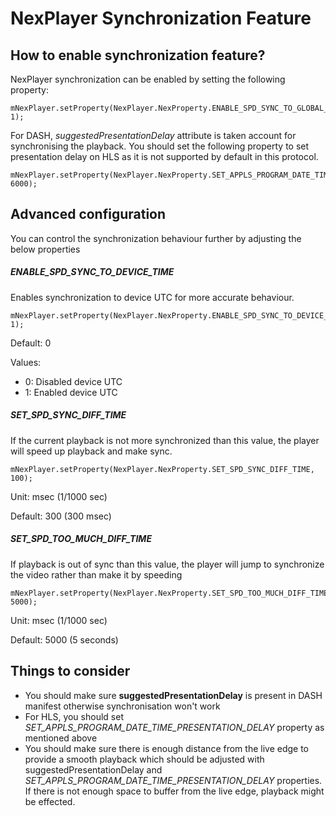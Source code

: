 # NexPlayer Synchronization Feature

## How to enable synchronization feature?

NexPlayer synchronization can be enabled by setting the following property:

```
mNexPlayer.setProperty(NexPlayer.NexProperty.ENABLE_SPD_SYNC_TO_GLOBAL_TIME, 1);
```

For DASH, _suggestedPresentationDelay_ attribute is taken account for synchronising the playback. You should set the following property to set presentation delay on HLS as it is not supported by default in this protocol. 

```
mNexPlayer.setProperty(NexPlayer.NexProperty.SET_APPLS_PROGRAM_DATE_TIME_PRESENTATION_DELAY, 6000);
```


## Advanced configuration
You can control the synchronization behaviour further by adjusting the below properties


##### ENABLE\_SPD\_SYNC\_TO\_DEVICE\_TIME

Enables synchronization to device UTC for more accurate behaviour. 

```
mNexPlayer.setProperty(NexPlayer.NexProperty.ENABLE_SPD_SYNC_TO_DEVICE_TIME, 1);
```

Default: 0

Values:

- 0: Disabled device UTC
- 1: Enabled device UTC


##### SET\_SPD\_SYNC\_DIFF\_TIME

If the current playback is not more synchronized than this value, the player will speed up playback and make sync. 

```
mNexPlayer.setProperty(NexPlayer.NexProperty.SET_SPD_SYNC_DIFF_TIME, 100);
```


Unit: msec (1/1000 sec)

Default: 300 (300 msec)



##### SET\_SPD\_TOO\_MUCH\_DIFF\_TIME

If playback is out of sync than this value, the player will jump to synchronize the video rather than make it by speeding

```
mNexPlayer.setProperty(NexPlayer.NexProperty.SET_SPD_TOO_MUCH_DIFF_TIME, 5000);
```

Unit: msec (1/1000 sec) 

Default: 5000 (5 seconds)


## Things to consider

- You should make sure **suggestedPresentationDelay** is present in DASH manifest otherwise synchronisation won't work
- For HLS, you should set _SET\_APPLS\_PROGRAM\_DATE\_TIME\_PRESENTATION\_DELAY_ property as mentioned above
- You should make sure there is enough distance from the live edge to provide a smooth playback which should be adjusted with suggestedPresentationDelay and _SET\_APPLS\_PROGRAM\_DATE\_TIME\_PRESENTATION\_DELAY_ properties. If there is not enough space to buffer from the live edge, playback might be effected.

